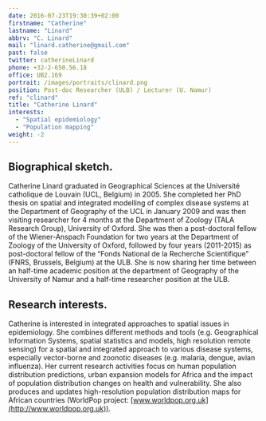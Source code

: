 ```yaml
---
date: 2016-07-23T19:30:39+02:00
firstname: "Catherine"
lastname: "Linard"
abbrv: "C. Linard"
mail: "linard.catherine@gmail.com"
past: false
twitter: catherineLinard
phone: +32-2-650.56.18
office: UB2.169
portrait: /images/portraits/clinard.png
position: Post-doc Researcher (ULB) / Lecturer (U. Namur)
ref: "clinard"
title: "Catherine Linard"
interests:
  - "Spatial epidemiology"
  - "Population mapping"
weight: -2
---
```


## Biographical sketch. 

Catherine Linard graduated in Geographical Sciences at the Université catholique de Louvain (UCL, Belgium) in 2005. She completed her PhD thesis on spatial and integrated modelling of complex disease systems at the Department of Geography of the UCL in January 2009 and was then visiting researcher for 4 months at the Department of Zoology (TALA Research Group), University of Oxford. She was then a post-doctoral fellow of the Wiener-Anspach Foundation for two years at the Department of Zoology of the University of Oxford, followed by four years (2011-2015) as post-doctoral fellow of the “Fonds National de la Recherche Scientifique” (FNRS, Brussels, Belgium) at the ULB. She is now sharing her time between an half-time academic position at the department of Geography of the University of Namur and a half-time researcher position at the ULB.

## Research interests.  

Catherine is interested in integrated approaches to spatial issues in epidemiology. She combines different methods and tools (e.g. Geographical Information Systems, spatial statistics and models, high resolution remote sensing) for a spatial and integrated approach to various disease systems, especially vector-borne and zoonotic diseases (e.g. malaria, dengue, avian influenza). Her current research activities focus on human population distribution predictions, urban expansion models for Africa and the impact of population distribution changes on health and vulnerability. She also produces and updates high-resolution population distribution maps for African countries (WorldPop project: [www.worldpop.org.uk](http://www.worldpop.org.uk)).
